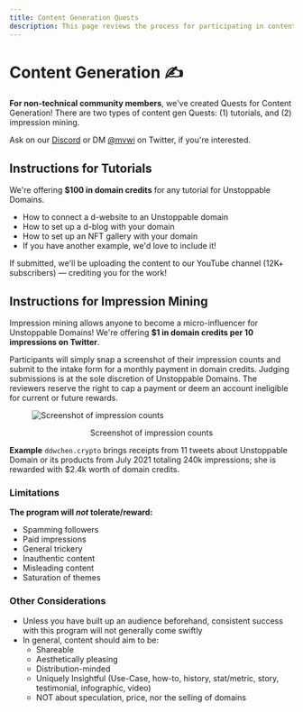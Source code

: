 ```yaml
---
title: Content Generation Quests
description: This page reviews the process for participating in content generation quests with Unstoppable Domains.
---
```


# Content Generation ✍️

**For non-technical community members**, we've created Quests for Content Generation! There are two types of content gen Quests: (1) tutorials, and (2) impression mining.

Ask on our [Discord](https://discord.com/invite/b6ZVxSZ9Hn) or DM [@mvwi](https://twitter.com/mvwi) on Twitter, if you're interested.

## Instructions for Tutorials

We're offering **$100 in domain credits** for any tutorial for Unstoppable Domains.

- How to connect a d-website to an Unstoppable domain
- How to set up a d-blog with your domain
- How to set up an NFT gallery with your domain
- If you have another example, we'd love to include it!

If submitted, we'll be uploading the content to our YouTube channel (12K+ subscribers) — crediting you for the work!

## Instructions for Impression Mining
    
Impression mining allows anyone to become a micro-influencer for Unstoppable Domains! We're offering **$1 in domain credits per 10 impressions on Twitter**.

Participants will simply snap a screenshot of their impression counts and submit to the intake form for a monthly payment in domain credits. Judging submissions is at the sole discretion of Unstoppable Domains. The reviewers reserve the right to cap a payment or deem an account ineligible for current or future rewards.

<figure>

![Screenshot of impression counts](/images/quest-impression-mining.png)
	
<figcaption style="text-align: center">Screenshot of impression counts</figcaption>
</figure>

**Example**
`ddwchen.crypto` brings receipts from 11 tweets about Unstoppable Domain or its products from July 2021 totaling 240k impressions; she is rewarded with $2.4k worth of domain credits.

### Limitations

**The program will *not* tolerate/reward:**

- Spamming followers
- Paid impressions
- General trickery
- Inauthentic content
- Misleading content
- Saturation of themes

### Other Considerations

- Unless you have built up an audience beforehand, consistent success with this program will not generally come swiftly
- In general, content should aim to be:
    - Shareable
    - Aesthetically pleasing
    - Distribution-minded
    - Uniquely Insightful (Use-Case, how-to, history, stat/metric, story, testimonial, infographic, video)
    - NOT about speculation, price, nor the selling of domains